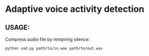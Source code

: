 # Adaptive voice activity detection

## USAGE: 

Compress audio file by rempving silence:

`python vad.py path/to/in.wav path/to/out.wav`